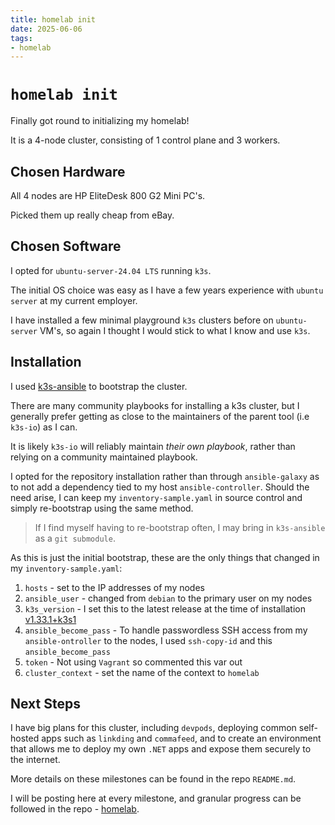 ```yaml
---
title: homelab init
date: 2025-06-06
tags:
- homelab
---
```

# `homelab init`

Finally got round to initializing my homelab!

It is a 4-node cluster, consisting of 1 control plane and 3 workers.

## Chosen Hardware

All 4 nodes are HP EliteDesk 800 G2 Mini PC's.

Picked them up really cheap from eBay.

## Chosen Software

I opted for `ubuntu-server-24.04 LTS` running `k3s`.

The initial OS choice was easy as I have a few years experience with `ubuntu server` at my current employer.

I have installed a few minimal playground `k3s` clusters before on `ubuntu-server` VM's, so again I thought I would stick to what I know and use `k3s`.

## Installation

I used [k3s-ansible](https://github.com/k3s-io/k3s-ansible) to bootstrap the cluster.

There are many community playbooks for installing a k3s cluster, but I generally prefer getting as close to the maintainers of the parent tool (i.e `k3s-io`) as I can.

It is likely `k3s-io` will reliably maintain *their own playbook*, rather than relying on a community maintained playbook.

I opted for the repository installation rather than through `ansible-galaxy` as to not add a dependency tied to my host `ansible-controller`.
Should the need arise, I can keep my `inventory-sample.yaml` in source control and simply re-bootstrap using the same method.

> If I find myself having to re-bootstrap often, I may bring in `k3s-ansible` as a `git submodule`.

As this is just the initial bootstrap, these are the only things that changed in my `inventory-sample.yaml`:

1. `hosts` - set to the IP addresses of my nodes
2. `ansible_user` - changed from `debian` to the primary user on my nodes
3. `k3s_version` - I set this to the latest release at the time of installation [v1.33.1+k3s1](https://github.com/k3s-io/k3s/releases/tag/v1.33.1%2Bk3s1)
4. `ansible_become_pass` - To handle passwordless SSH access from my `ansible-ontroller` to the nodes, I used `ssh-copy-id` and this `ansible_become_pass`
5. `token` - Not using `Vagrant` so commented this var out
4. `cluster_context` - set the name of the context to `homelab`

## Next Steps

I have big plans for this cluster, including `devpods`, deploying common self-hosted apps such as `linkding` and `commafeed`, and to create an environment that allows me to deploy my own `.NET` apps and expose them securely to the internet.

More details on these milestones can be found in the repo `README.md`.

I will be posting here at every milestone, and granular progress can be followed in the repo - [homelab](https://github.com/bde-dev/homelab).
